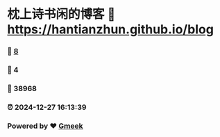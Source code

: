 # 枕上诗书闲的博客 :link: https://hantianzhun.github.io/blog 
### :page_facing_up: [8](https://hantianzhun.github.io/blog/tag.html) 
### :speech_balloon: 4 
### :hibiscus: 38968 
### :alarm_clock: 2024-12-27 16:13:39 
### Powered by :heart: [Gmeek](https://github.com/Meekdai/Gmeek)
